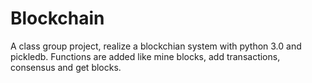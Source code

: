 # Blockchain
A class group project, realize a blockchian system with python 3.0 and pickledb. Functions are added like mine blocks, add transactions,  consensus and get blocks. 
